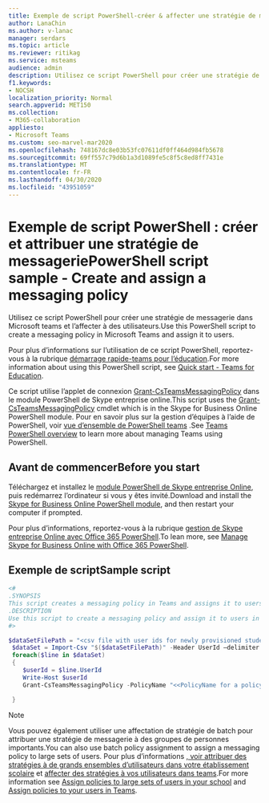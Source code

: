 ```yaml
---
title: Exemple de script PowerShell-créer & affecter une stratégie de messagerie
author: LanaChin
ms.author: v-lanac
manager: serdars
ms.topic: article
ms.reviewer: ritikag
ms.service: msteams
audience: admin
description: Utilisez ce script PowerShell pour créer une stratégie de messagerie dans teams et l’attribuer aux utilisateurs de votre organisation.
f1.keywords:
- NOCSH
localization_priority: Normal
search.appverid: MET150
ms.collection:
- M365-collaboration
appliesto:
- Microsoft Teams
ms.custom: seo-marvel-mar2020
ms.openlocfilehash: 748167dc8e03b53fc07611df0ff464d984fb5678
ms.sourcegitcommit: 69ff557c79d6b1a3d1089fe5c8f5c8ed8ff7431e
ms.translationtype: MT
ms.contentlocale: fr-FR
ms.lasthandoff: 04/30/2020
ms.locfileid: "43951059"
---
```

# <a name="powershell-script-sample---create-and-assign-a-messaging-policy"></a><span data-ttu-id="ef173-103">Exemple de script PowerShell : créer et attribuer une stratégie de messagerie</span><span class="sxs-lookup"><span data-stu-id="ef173-103">PowerShell script sample - Create and assign a messaging policy</span></span>

<span data-ttu-id="ef173-104">Utilisez ce script PowerShell pour créer une stratégie de messagerie dans Microsoft teams et l’affecter à des utilisateurs.</span><span class="sxs-lookup"><span data-stu-id="ef173-104">Use this PowerShell script to create a messaging policy in Microsoft Teams and assign it to users.</span></span> 

<span data-ttu-id="ef173-105">Pour plus d’informations sur l’utilisation de ce script PowerShell, reportez-vous à la rubrique [démarrage rapide-teams pour l’éducation](https://docs.microsoft.com/microsoftteams/teams-quick-start-edu).</span><span class="sxs-lookup"><span data-stu-id="ef173-105">For more information about using this PowerShell script, see [Quick start - Teams for Education](https://docs.microsoft.com/microsoftteams/teams-quick-start-edu).</span></span>

<span data-ttu-id="ef173-106">Ce script utilise l’applet de connexion [Grant-CsTeamsMessagingPolicy](https://docs.microsoft.com/powershell/module/skype/grant-csteamsmessagingpolicy) dans le module PowerShell de Skype entreprise online.</span><span class="sxs-lookup"><span data-stu-id="ef173-106">This script uses the [Grant-CsTeamsMessagingPolicy](https://docs.microsoft.com/powershell/module/skype/grant-csteamsmessagingpolicy) cmdlet which is in the Skype for Business Online PowerShell module.</span></span> <span data-ttu-id="ef173-107">Pour en savoir plus sur la gestion d’équipes à l’aide de PowerShell, voir [vue d’ensemble de PowerShell teams](../teams-powershell-overview.md) .</span><span class="sxs-lookup"><span data-stu-id="ef173-107">See [Teams PowerShell overview](../teams-powershell-overview.md) to learn more about managing Teams using PowerShell.</span></span>


## <a name="before-you-start"></a><span data-ttu-id="ef173-108">Avant de commencer</span><span class="sxs-lookup"><span data-stu-id="ef173-108">Before you start</span></span>

<span data-ttu-id="ef173-109">Téléchargez et installez le [module PowerShell de Skype entreprise Online](https://www.microsoft.com/download/details.aspx?id=39366), puis redémarrez l’ordinateur si vous y êtes invité.</span><span class="sxs-lookup"><span data-stu-id="ef173-109">Download and install the [Skype for Business Online PowerShell module](https://www.microsoft.com/download/details.aspx?id=39366), and then restart your computer if prompted.</span></span>

<span data-ttu-id="ef173-110">Pour plus d’informations, reportez-vous à la rubrique [gestion de Skype entreprise Online avec Office 365 PowerShell](https://docs.microsoft.com/office365/enterprise/powershell/manage-skype-for-business-online-with-office-365-powershell).</span><span class="sxs-lookup"><span data-stu-id="ef173-110">To lean more, see [Manage Skype for Business Online with Office 365 PowerShell](https://docs.microsoft.com/office365/enterprise/powershell/manage-skype-for-business-online-with-office-365-powershell).</span></span>


## <a name="sample-script"></a><span data-ttu-id="ef173-111">Exemple de script</span><span class="sxs-lookup"><span data-stu-id="ef173-111">Sample script</span></span>

```powershell
<#
.SYNOPSIS
This script creates a messaging policy in Teams and assigns it to users.
.DESCRIPTION
Use this script to create a messaging policy and assign it to users in your organization.
#>

$dataSetFilePath = "<csv file with user ids for newly provisioned students> "
 $dataSet = Import-Csv "$($dataSetFilePath)" -Header UserId –delimiter ","
 foreach($line in $dataSet)
 {
    $userId = $line.UserId
    Write-Host $userId
    Grant-CsTeamsMessagingPolicy -PolicyName "<<PolicyName for a policy created with Chat Off>>" -Identity $userId

 }
```

> [!NOTE]
> <span data-ttu-id="ef173-112">Vous pouvez également utiliser une affectation de stratégie de batch pour attribuer une stratégie de messagerie à des groupes de personnes importants.</span><span class="sxs-lookup"><span data-stu-id="ef173-112">You can also use batch policy assignment to assign a messaging policy to large sets of users.</span></span> <span data-ttu-id="ef173-113">Pour plus d’informations [, voir attribuer des stratégies à de grands ensembles d’utilisateurs dans votre établissement scolaire](../batch-policy-assignment-edu.md) et [affecter des stratégies à vos utilisateurs dans teams](../assign-policies.md).</span><span class="sxs-lookup"><span data-stu-id="ef173-113">For more information see [Assign policies to large sets of users in your school](../batch-policy-assignment-edu.md) and [Assign policies to your users in Teams](../assign-policies.md).</span></span>
